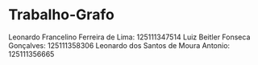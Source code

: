 # Trabalho-Grafo
Leonardo Francelino Ferreira de Lima: 125111347514
Luiz Beitler Fonseca Gonçalves: 125111358306
Leonardo dos Santos de Moura Antonio: 125111356665